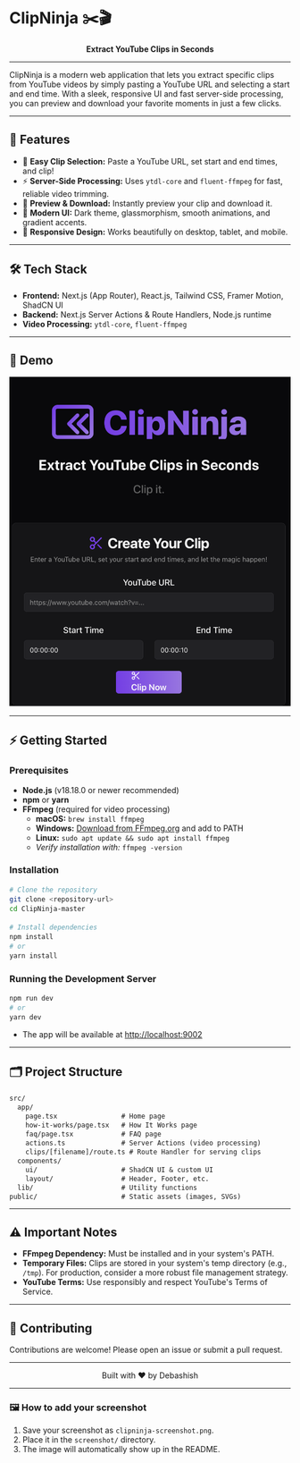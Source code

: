 # ClipNinja ✂️🎬
<p align="center">
  <b>Extract YouTube Clips in Seconds</b>
</p>

---

ClipNinja is a modern web application that lets you extract specific clips from YouTube videos by simply pasting a YouTube URL and selecting a start and end time. With a sleek, responsive UI and fast server-side processing, you can preview and download your favorite moments in just a few clicks.

---

## 🚀 Features

- 🎯 **Easy Clip Selection:** Paste a YouTube URL, set start and end times, and clip!
- ⚡ **Server-Side Processing:** Uses `ytdl-core` and `fluent-ffmpeg` for fast, reliable video trimming.
- 👀 **Preview & Download:** Instantly preview your clip and download it.
- 🖤 **Modern UI:** Dark theme, glassmorphism, smooth animations, and gradient accents.
- 📱 **Responsive Design:** Works beautifully on desktop, tablet, and mobile.

---

## 🛠️ Tech Stack

- **Frontend:** Next.js (App Router), React.js, Tailwind CSS, Framer Motion, ShadCN UI
- **Backend:** Next.js Server Actions & Route Handlers, Node.js runtime
- **Video Processing:** `ytdl-core`, `fluent-ffmpeg`

---

## 📸 Demo

<p align="center">
  <img src="screenshot/ClipNinja.png" alt="App Screenshot" width="600"/>
</p>

---

## ⚡ Getting Started

### Prerequisites

- **Node.js** (v18.18.0 or newer recommended)
- **npm** or **yarn**
- **FFmpeg** (required for video processing)
    - **macOS:** `brew install ffmpeg`
    - **Windows:** [Download from FFmpeg.org](https://ffmpeg.org/download.html) and add to PATH
    - **Linux:** `sudo apt update && sudo apt install ffmpeg`
    - _Verify installation with:_ `ffmpeg -version`

### Installation

```bash
# Clone the repository
git clone <repository-url>
cd ClipNinja-master

# Install dependencies
npm install
# or
yarn install
```

### Running the Development Server

```bash
npm run dev
# or
yarn dev
```
- The app will be available at [http://localhost:9002](http://localhost:9002)

---

## 🗂️ Project Structure

```text
src/
  app/
    page.tsx                # Home page
    how-it-works/page.tsx   # How It Works page
    faq/page.tsx            # FAQ page
    actions.ts              # Server Actions (video processing)
    clips/[filename]/route.ts # Route Handler for serving clips
  components/
    ui/                     # ShadCN UI & custom UI
    layout/                 # Header, Footer, etc.
  lib/                      # Utility functions
public/                     # Static assets (images, SVGs)
```

---

## ⚠️ Important Notes

- **FFmpeg Dependency:** Must be installed and in your system's PATH.
- **Temporary Files:** Clips are stored in your system's temp directory (e.g., `/tmp`). For production, consider a more robust file management strategy.
- **YouTube Terms:** Use responsibly and respect YouTube's Terms of Service.

---

## 🤝 Contributing

Contributions are welcome! Please open an issue or submit a pull request.

---

<p align="center">
  Built with ❤️ by Debashish
</p>

---

### 🖼️ How to add your screenshot

1. Save your screenshot as `clipninja-screenshot.png`.
2. Place it in the `screenshot/` directory.
3. The image will automatically show up in the README.
